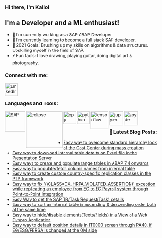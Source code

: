 ### Hi there, I'm Kallol

## I'm a Developer and a ML enthusiast!
- 🔭 I’m currently working as a SAP ABAP Developer
- 🌱 I’m currently learning to become a full stack SAP developer.
- 🥅 2021 Goals: Brushing up my skills on algorithms & data structures. Upskilling myself in the field of SAP.
- ⚡ Fun facts: I love drawing, playing guitar, doing digital art & photography.

### Connect with me:

[<img align="left" alt="LinkedIn" width="42px" src="https://cdn.jsdelivr.net/npm/simple-icons@v3/icons/linkedin.svg" />][linkedin]

<br />
<br />

### Languages and Tools:
<!-- LANGUAGES-AND-TOOLS:START -->

[<img align="left" alt="SAP" width="66px" src="https://upload.wikimedia.org/wikipedia/commons/thumb/5/59/SAP_2011_logo.svg/64px-SAP_2011_logo.svg.png"/>][sapabap]
[<img align="left" alt="eclipse" width="120px" src="https://upload.wikimedia.org/wikipedia/commons/thumb/d/d0/Eclipse-Luna-Logo.svg/200px-Eclipse-Luna-Logo.svg.png"/>][eclipse]

[<img align="left" alt="cpp" width="42px" src="https://upload.wikimedia.org/wikipedia/commons/thumb/1/18/ISO_C%2B%2B_Logo.svg/500px-ISO_C%2B%2B_Logo.svg.png"/>][cpp]
[<img align="left" alt="python" width="42px" src="https://upload.wikimedia.org/wikipedia/commons/thumb/c/c3/Python-logo-notext.svg/110px-Python-logo-notext.svg.png"/>][python]
[<img align="left" alt="tensorflow" width="58px" src="https://upload.wikimedia.org/wikipedia/commons/a/a4/TensorFlowLogo.png"/>][tensorflow]
[<img align="left" alt="jupyter" width="46px" src="https://upload.wikimedia.org/wikipedia/commons/thumb/3/38/Jupyter_logo.svg/200px-Jupyter_logo.svg.png"/>][jupyter]
[<img align="left" alt="spyder" width="46px" src="https://upload.wikimedia.org/wikipedia/commons/thumb/7/7e/Spyder_logo.svg/200px-Spyder_logo.svg.png"/>][spyder]
<!-- LANGUAGES-AND-TOOLS:END -->
<br />
<br />

### 📕 Latest Blog Posts:
<!-- BLOG-POST-LIST:START -->

- [Easy way to overcome standard hierarchy lock of the Cost Center during mass creation](https://blogs.sap.com/2021/06/28/easy-way-to-overcome-standard-hierarchy-lock-of-the-cost-center-during-mass-creation/)
- [Easy way to download internal table data to an Excel file in the Presentation Server](https://blogs.sap.com/2021/06/09/easy-way-to-download-internal-table-data-to-an-excel-file-in-the-presentation-server/)
- [Easy ways to create and populate range tables in ABAP 7.4 onwards](https://blogs.sap.com/2021/05/19/easy-ways-to-populate-range-tables-in-abap/)
- [Easy way to populate/fetch column names from internal table](https://blogs.sap.com/2021/03/24/easy-way-to-populate-fetch-column-names-from-internal-table/)
- [Easy way to create custom country-specific replication classes in the PTP framework](https://blogs.sap.com/2020/09/09/easy-way-to-deal-with-the-replication-classes-in-the-ptp-framework-abap-context/)
- [Easy way to fix '(\CLASS=CX_HRPA_VIOLATED_ASSERTION)' exception while replicating an employee from EC to EC Payroll system through Point-to-Point Integration](https://blogs.sap.com/2020/09/03/easy-way-to-fix-cx_hrpa_violated_assertion-exception-while-replicating-employees-from-ec-to-ecp-system-through-p2p/)
- [Easy Way to get the SAP TR/Task(Request/Task) details](https://blogs.sap.com/2020/09/03/easy-way-to-get-the-request-task-details/)
- [Easy way to sort an internal table in ascending & descending order both at the same time](https://blogs.sap.com/2020/07/28/easy-way-to-sort-an-internal-table-in-ascending-descending-order-both-at-the-same-time/)
- [Easy way to hide/disable elements(Texts/Fields) in a View of a Web Dynpro Application](https://blogs.sap.com/2020/07/23/easy-way-to-hide-fields-in-a-view-of-a-web-dynpro-application/)
- [Easy way to default position details in IT0000 screen through PA40, if EG/ESG/PERSA is changed at the OM side](https://blogs.sap.com/2020/07/20/easy-way-to-default-position-details-in-it0000-screen-through-pa40-if-eg-esg-persa-is-changed-at-the-om-side./)
<!-- BLOG-POST-LIST:END -->

[instagram]: https://www.instagram.com/drystuffs/
[linkedin]: https://www.linkedin.com/in/kallol-chakraborty-9728a699/
[sapabap]: https://en.wikipedia.org/wiki/ABAP
[eclipse]: https://en.wikipedia.org/wiki/Eclipse_(software)
[python]: https://en.wikipedia.org/wiki/Python_(programming_language)
[jupyter]: https://en.wikipedia.org/wiki/Project_Jupyter
[cpp]: https://en.wikipedia.org/wiki/C%2B%2B
[spyder]: https://en.wikipedia.org/wiki/Spyder_(software)
[hackerrank]: https://www.hackerrank.com/drystuffs
[leetcode]: https://leetcode.com/kallolathome/
[numpy]: https://en.wikipedia.org/wiki/NumPy
[pandas]: https://en.wikipedia.org/wiki/Pandas_(software)
[tensorflow]: https://en.wikipedia.org/wiki/TensorFlow

